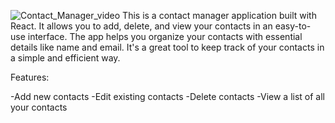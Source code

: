  ![Contact_Manager_video](https://github.com/user-attachments/assets/bb04e0fb-5316-4c8d-b715-e9c9d24209f5)
This is a contact manager application built with React. It allows you to add, delete, and view your contacts in an easy-to-use interface. The app helps you organize your contacts with essential details like name and email. It's a great tool to keep track of your contacts in a simple and efficient way.

Features:

-Add new contacts
-Edit existing contacts
-Delete contacts
-View a list of all your contacts






